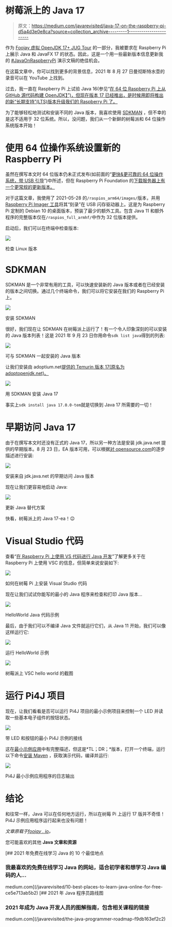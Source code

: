 # 树莓派上的 Java 17

> 原文：<https://medium.com/javarevisited/java-17-on-the-raspberry-pi-d5a4d3e0e8ca?source=collection_archive---------1----------------------->

作为 [Foojay 虚拟 OpenJDK 17+ JUG Tour](https://foojay.io/today/schedule-for-foojay-virtual-openjdk-17-jug-tour/) 的一部分，我被要求在 Raspberry Pi 上展示 Java 和 JavaFX 17 的状态。因此，这是一个用一些最新版本信息更新我的 [#JavaOnRaspberryPi](https://twitter.com/hashtag/JavaOnRaspberryPi) 演示文稿的绝佳机会。

在这篇文章中，你可以找到更多的背景信息，2021 年 8 月 27 日曼彻斯特水壶的录音可以在 YouTube 上找到。

过去，我一直在 Raspberry Pi 上试验 Java 16(参见“[在 64 位 Raspberry Pi 上从 GitHub 源代码构建 OpenJDK】”)，但现在版本 17 已经推出，是时候用即将推出的新“长期支持”(LTS)版本升级我们的 Raspberry Pi 了。](https://foojay.io/today/building-openjdk-from-github-sources-on-64-bit-raspberry-pi/)

为了能够轻松地测试和安装不同的 Java 版本，我喜欢使用 [SDKMAN](https://sdkman.io/install) ，但不幸的是这不适用于 32 位系统。所以，没问题，我们从一个新鲜的树莓派和 64 位操作系统版本开始！

# 使用 64 位操作系统设置新的 Raspberry Pi

虽然在撰写本文时 64 位版本仍未正式发布(如前面的“[更快&更可靠的 64 位操作系统，带 USB 引导](https://foojay.io/today/64-bit-raspbian-os-on-raspberry-pi-4-with-usb-boot/)”)中所述，但在 Raspberry Pi Foundation 的[下载服务器上有一个更常规的更新版本。](http://downloads.raspberrypi.org)

对于这篇文章，我使用了 2021-05-28 的`/raspios_arm64/images/`版本，并用 [Raspberry Pi Imager 工具](https://www.raspberrypi.org/software/)将其“刻录”在 USB 闪存驱动器上。这是为 Raspberry Pi 定制的 Debian 10 的桌面版本，预装了最少的额外工具。包含 Java 11 和额外程序的完整版本仅在`/raspios_full_armhf/`中作为 32 位版本提供。

启动后，我们可以在终端中检查版本:

![](img/ca68683df1f5a0d59766f410c32ed8f5.png)

检查 Linux 版本

# SDKMAN

SDKMAN 是一个非常有用的工具，可以快速安装新的 Java 版本或者在已经安装的版本之间切换。通过几个终端命令，我们可以将它安装在我们的 Raspberry Pi 上。

![](img/f6642f879901139846e8fc20bdf495e3.png)

安装 SDKMAN

很好，我们现在让 SDKMAN 在树莓派上运行了！有一个令人印象深刻的可以安装的 Java 版本列表！这是 2021 年 9 月 23 日你用命令`sdk list java`得到的列表:

![](img/77c21139b883fb5519a1575c26fc6b30.png)

可与 SDKMAN 一起安装的 Java 版本

让我们安装由 adoptium.net[提供的 Temurin 版本 17(原名为 adoptopenjdk.net)。](https://adoptium.net)

![](img/e5d2ee1cfd11b15a32656b6b797b37e8.png)

用 SDKMAN 安装 Java 17

事实上`sdk install java 17.0.0-tem`就是切换到 Java 17 所需要的一切！

# 早期访问 Java 17

由于在撰写本文时还没有正式的 Java 17，所以另一种方法是安装 jdk.java.net 提供的早期版本。8 月 23 日，EA 版本可用，可以根据[对 opensource.com](https://opensource.com/article/19/11/install-java-linux)的逐步描述进行安装:

![](img/5d0dea99acc5a4b2f47d919db06fa1c1.png)

安装来自 jdk.java.net 的早期访问 Java 版本

现在让我们更容易地启动 Java:

![](img/da0a5c43bf3c952f961ac70434946dba.png)

更新 Java 替代方案

快看，树莓派上的 Java 17-ea！😉

# Visual Studio 代码

查看“[在 Raspberry Pi 上使用 VS 代码进行 Java 开发](https://foojay.io/today/java-development-with-vs-code-on-the-raspberry-pi/)”了解更多关于在 Raspberry Pi 上使用 VSC 的信息，但简单来说安装如下:

![](img/923ee068fc0728f08a886c611ca1d48b.png)

如何在树莓 Pi 上安装 Visual Studio 代码

现在让我们试试你能写的最小的 Java 程序来检查和打印 Java 版本…

[![](img/5cc8846b70bc1bbf5e32f7c167bc6aca.png)](https://javarevisited.blogspot.com/2018/08/top-5-free-java-8-and-9-courses-for-programmers.html)

HelloWorld Java 代码示例

最后，由于我们可以不编译 Java 文件就运行它们，从 Java 11 开始，我们可以像这样运行它:

![](img/e34709d4deeac3831a7706c6ddfbfc31.png)

运行 HelloWorld 示例

![](img/8b2841e7648d00902e657592f44c2c90.png)

树莓派上 VSC hello world 的截图

# 运行 Pi4J 项目

现在，让我们看看是否可以运行 Pi4J 项目的最小示例项目来控制一个 LED 并读取一些基本电子组件的按钮状态。

![](img/6c8e23209b87254f2f94150e04350635.png)

带 LED 和按钮的最小 Pi4J 示例的接线

这在[最小示例应用](https://pi4j.com/getting-started/minimal-example-application/)中有完整描述，但这是*TL；DR；*版本，打开一个终端，运行以下命令[安装 Maven](https://javarevisited.blogspot.com/2016/06/how-to-install-maven-in-on-windows-78-or-10.html#axzz5het8pfqP) ，获取演示代码，编译并运行:

![](img/dd2ca7cedec23244dd9ec3dcd3f304fc.png)

Pi4J 最小示例应用程序的日志输出

# 结论

和往常一样，Java 可以在任何地方运行，所以在树莓 Pi 上运行 17 版并不奇怪！Pi4J 示例应用程序运行起来也没有问题！

*文章原载于*[*foojay . io*](https://foojay.io/today/java-17-on-the-raspberry-pi/)*。*

您可能喜欢的其他 **Java 文章和资源**

[](/javarevisited/10-best-places-to-learn-java-online-for-free-ce5e713ab5b2) [## 2021 年免费在线学习 Java 的 10 个最佳地点

### 我最喜欢的免费在线学习 Java 的网站，适合初学者和想学习 Java 编码的人…

medium.com](/javarevisited/10-best-places-to-learn-java-online-for-free-ce5e713ab5b2) [](/javarevisited/the-java-programmer-roadmap-f9db163ef2c2) [## 2021 年 Java 程序员路线图

### 2021 年成为 Java 开发人员的图解指南，包含相关课程的链接

medium.com](/javarevisited/the-java-programmer-roadmap-f9db163ef2c2)